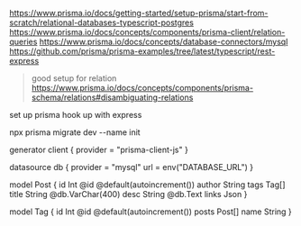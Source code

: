 https://www.prisma.io/docs/getting-started/setup-prisma/start-from-scratch/relational-databases-typescript-postgres
https://www.prisma.io/docs/concepts/components/prisma-client/relation-queries
https://www.prisma.io/docs/concepts/database-connectors/mysql
https://github.com/prisma/prisma-examples/tree/latest/typescript/rest-express
> good setup for relation
https://www.prisma.io/docs/concepts/components/prisma-schema/relations#disambiguating-relations

set up prisma
hook up with express

npx prisma migrate dev --name init



generator client {
  provider = "prisma-client-js"
}

datasource db {
  provider = "mysql"
  url      = env("DATABASE_URL")
}

model Post {
  id     Int    @id @default(autoincrement())
  author String
  tags   Tag[]
  title  String @db.VarChar(400)
  desc   String @db.Text
  links  Json
}

model Tag {
  id    Int    @id @default(autoincrement())
  posts Post[]
  name  String
}

